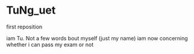 # TuNg_uet
first reposition 

iam Tu. Not a few words bout myself (just my name)
iam now concerning whether i can pass my exam or not
